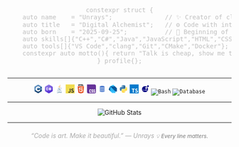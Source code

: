 <p align="center">
  <pre style="font-family:monospace; font-size:14px; text-align:center; color:#c0c0c0;">
constexpr struct {
    auto name    = "Unrays";              // ✨ Creator of clarity
    auto title   = "Digital Alchemist";   // ⚙️ Code with intent
    auto born    = "2025-09-25";          // 📅 Beginning of the journey
    auto skills[]{"C++","C#","Java","JavaScript","HTML","CSS","SQL","Dart","Python","TypeScript","Lua","Bash"};  
    auto tools[]{"VS Code","clang","Git","CMake","Docker"}; 
    constexpr auto motto(){ return "Talk is cheap, show me the code."; } // 💡 Philosophy
} profile{};
  </pre>
</p>

---

<p align="center">
  <code><img height="20" alt="C++" src="https://raw.githubusercontent.com/github/explore/main/topics/cpp/cpp.png"></code>
  <code><img height="20" alt="C#" src="https://raw.githubusercontent.com/github/explore/main/topics/csharp/csharp.png"></code>
  <code><img height="20" alt="Java" src="https://raw.githubusercontent.com/github/explore/main/topics/java/java.png"></code>
  <code><img height="20" alt="JavaScript" src="https://raw.githubusercontent.com/github/explore/main/topics/javascript/javascript.png"></code>
  <code><img height="20" alt="HTML" src="https://raw.githubusercontent.com/github/explore/main/topics/html/html.png"></code>
  <code><img height="20" alt="CSS" src="https://raw.githubusercontent.com/github/explore/main/topics/css/css.png"></code>
  <code><img height="20" alt="SQL" src="https://raw.githubusercontent.com/github/explore/main/topics/sql/sql.png"></code>
  <code><img height="20" alt="Dart" src="https://raw.githubusercontent.com/github/explore/main/topics/dart/dart.png"></code>
  <code><img height="20" alt="Python" src="https://raw.githubusercontent.com/github/explore/main/topics/python/python.png"></code>
  <code><img height="20" alt="TypeScript" src="https://raw.githubusercontent.com/github/explore/main/topics/typescript/typescript.png"></code>
  <code><img height="20" alt="Lua" src="https://raw.githubusercontent.com/github/explore/main/topics/lua/lua.png"></code>
  <code><img height="20" alt="Bash" src="https://www.iconfinder.com/icons/10422120/bash_shell_script_icon"></code>
  <code><img height="20" alt="Database" src="https://www.iconfinder.com/icons/50062853/database"></code>
</p>

---

<p align="center">
  <img src="https://github-readme-stats.vercel.app/api?username=Unrays&show_icons=true&theme=transparent&hide_border=true&bg_color=00000000&text_color=ffffff&icon_color=ff9f00&title_color=ff9f00" alt="GitHub Stats" />
</p>

---

<p align="center" style="font-style:italic; color:#aaaaaa; margin-top:20px;">
“Code is art. Make it beautiful.” — Unrays  
<span style="font-size:12px; color:#777;">💡 Every line matters.</span>
</p>
